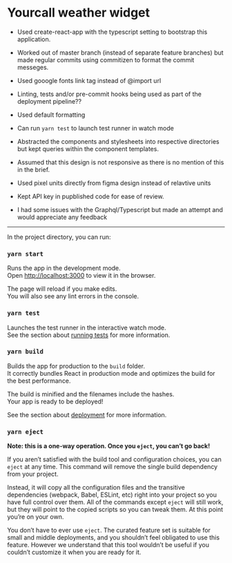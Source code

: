 # Yourcall weather widget

- Used create-react-app with the typescript setting to bootstrap this application.
- Worked out of master branch (instead of separate feature branches) but made regular commits using commitizen to format the commit messeges.
- Used gooogle fonts link tag instead of @import url
- Linting, tests and/or pre-commit hooks being used as part of the deployment pipeline??
- Used default formatting
- Can run `yarn test` to launch test runner in watch mode
- Abstracted the components and stylesheets into respective directories but kept  queries within the component templates.
- Assumed that this design is not responsive as there is no mention of this in the brief.
- Used pixel units directly from figma design instead of relavtive units
- Kept API key in pupblished code for ease of review.

- I had some issues with the Graphql/Typescript but made an attempt and would appreciate any feedback

----------------------------------------------




In the project directory, you can run:

### `yarn start`

Runs the app in the development mode.\
Open [http://localhost:3000](http://localhost:3000) to view it in the browser.

The page will reload if you make edits.\
You will also see any lint errors in the console.

### `yarn test`

Launches the test runner in the interactive watch mode.\
See the section about [running tests](https://facebook.github.io/create-react-app/docs/running-tests) for more information.

### `yarn build`

Builds the app for production to the `build` folder.\
It correctly bundles React in production mode and optimizes the build for the best performance.

The build is minified and the filenames include the hashes.\
Your app is ready to be deployed!

See the section about [deployment](https://facebook.github.io/create-react-app/docs/deployment) for more information.

### `yarn eject`

**Note: this is a one-way operation. Once you `eject`, you can’t go back!**

If you aren’t satisfied with the build tool and configuration choices, you can `eject` at any time. This command will remove the single build dependency from your project.

Instead, it will copy all the configuration files and the transitive dependencies (webpack, Babel, ESLint, etc) right into your project so you have full control over them. All of the commands except `eject` will still work, but they will point to the copied scripts so you can tweak them. At this point you’re on your own.

You don’t have to ever use `eject`. The curated feature set is suitable for small and middle deployments, and you shouldn’t feel obligated to use this feature. However we understand that this tool wouldn’t be useful if you couldn’t customize it when you are ready for it.




